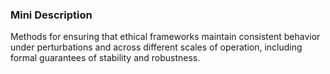 ### Mini Description

Methods for ensuring that ethical frameworks maintain consistent behavior under perturbations and across different scales of operation, including formal guarantees of stability and robustness.
